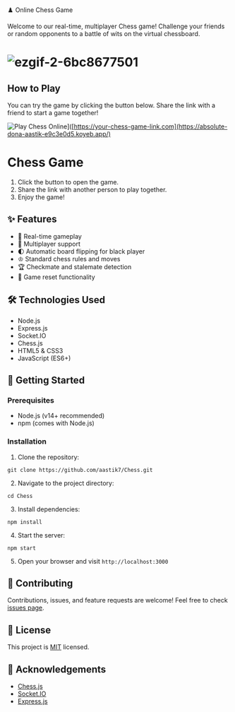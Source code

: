 
♟️ Online Chess Game

Welcome to our real-time, multiplayer Chess game! Challenge your friends or random opponents to a battle of wits on the virtual chessboard.

# ![ezgif-2-6bc8677501](https://github.com/user-attachments/assets/91cd6630-18c3-41b6-9a1b-fede82be1a28)


## How to Play

You can try the game by clicking the button below. Share the link with a friend to start a game together!

![Play Chess Online](https://img.shields.io/badge/Play%20Chess-00C853?style=for-the-badge&logo=chess)]([https://your-chess-game-link.com](https://absolute-dona-aastik-e9c3e0d5.koyeb.app/)
# Chess Game




1. Click the button to open the game.
2. Share the link with another person to play together.
3. Enjoy the game!


## ✨ Features

- 🏁 Real-time gameplay
- 👥 Multiplayer support
- 🌓 Automatic board flipping for black player
- ♔ Standard chess rules and moves
- 🏆 Checkmate and stalemate detection
- 🔄 Game reset functionality

## 🛠️ Technologies Used

- Node.js
- Express.js
- Socket.IO
- Chess.js
- HTML5 & CSS3
- JavaScript (ES6+)

## 🚀 Getting Started

### Prerequisites

- Node.js (v14+ recommended)
- npm (comes with Node.js)

### Installation

1. Clone the repository:

``git clone https://github.com/aastik7/Chess.git``

2. Navigate to the project directory:

``cd Chess``

3. Install dependencies:

``npm install``

4. Start the server:

``npm start``

5. Open your browser and visit `http://localhost:3000`


## 🤝 Contributing

Contributions, issues, and feature requests are welcome! Feel free to check [issues page](https://github.com/aastik7/Chess/issues).

## 📜 License

This project is [MIT](https://choosealicense.com/licenses/mit/) licensed.

## 👏 Acknowledgements

- [Chess.js](https://github.com/jhlywa/chess.js)
- [Socket.IO](https://socket.io/)
- [Express.js](https://expressjs.com/)

